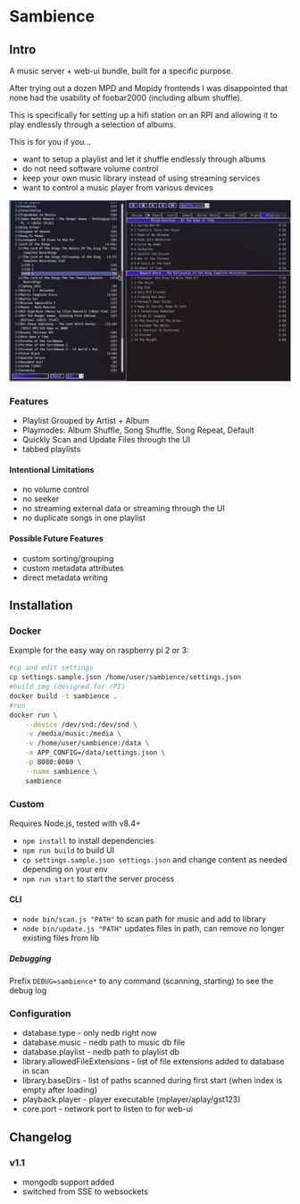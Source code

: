 Sambience
=========

Intro
-----

A music server + web-ui bundle, built for a specific purpose.

After trying out a dozen MPD and Mopidy frontends I was disappointed that none had the usability of foobar2000 (including album shuffle).

This is specifically for setting up a hifi station on an RPI and allowing it to play endlessly through a selection of albums.

This is for you if you...

 * want to setup a playlist and let it shuffle endlessly through albums
 * do not need software volume control
 * keep your own music library instead of using streaming services
 * want to control a music player from various devices

 ![Screenshot](./screen.png "Screenshot")


### Features

 - Playlist Grouped by Artist + Album
 - Playmodes: Album Shuffle, Song Shuffle, Song Repeat, Default
 - Quickly Scan and Update Files through the UI
 - tabbed playlists

#### Intentional Limitations

 - no volume control
 - no seeker
 - no streaming external data or streaming through the UI
 - no duplicate songs in one playlist

#### Possible Future Features

- custom sorting/grouping
- custom metadata attributes
- direct metadata writing


Installation
------------

### Docker

Example for the easy way on raspberry pi 2 or 3:

```sh
#cp and edit settings
cp settings.sample.json /home/user/sambience/settings.json
#build img (designed for rPI)
docker build -t sambience .
#run
docker run \
	--device /dev/snd:/dev/snd \
	-v /media/music:/media \
	-v /home/user/sambience:/data \
	-e APP_CONFIG=/data/settings.json \
	-p 8080:8080 \
	--name sambience \
	sambience
```

### Custom

Requires Node.js, tested with v8.4+

* `npm install` to install dependencies
* `npm run build` to build UI
* `cp settings.sample.json settings.json` and change content as needed depending on your env
* `npm run start` to start the server process

#### CLI

* `node bin/scan.js "PATH"` to scan path for music and add to library
* `node bin/update.js "PATH"` updates files in path, can remove no longer existing files from lib

##### Debugging

Prefix `DEBUG=sambience*` to any command (scanning, starting) to see the debug log

### Configuration

 * database.type - only nedb right now
 * database.music - nedb path to music db file
 * database.playlist - nedb path to playlist db
 * library.allowedFileExtensions - list of file extensions added to database in scan
 * library.baseDirs - list of paths scanned during first start (when index is empty after loading)
 * playback.player - player executable (mplayer/aplay/gst123)
 * core.port - network port to listen to for web-ui

 Changelog
 ---------

 ### v1.1

  * mongodb support added
  * switched from SSE to websockets